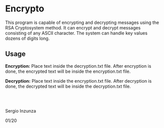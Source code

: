 # Encrypto
This program is capable of encrypting and decrypting messages using the RSA Cryptosystem method. It can encrypt and decrypt messages consisting of any ASCII character. The system can handle key values dozens of digits long.

## Usage
**Encryption:** Place text inside the decryption.txt file. After encryption is done, the encrypted text will be inside the encryption.txt file.

**Decryption:** Place text inside the encryption.txt file. After decryption is done, the decrypted text will be inside the decryption.txt file.

<br/><br/>
  
Sergio Inzunza

01/20
